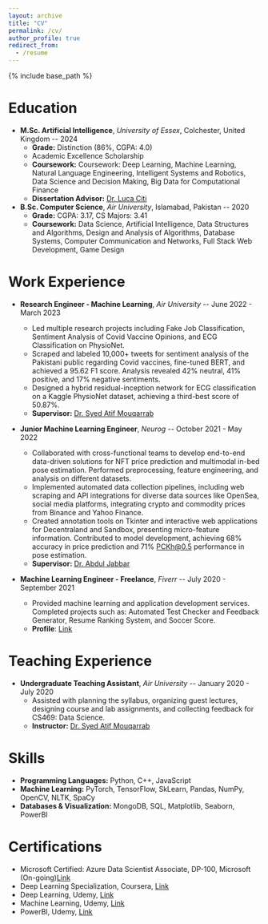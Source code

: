 ```yaml
---
layout: archive
title: "CV"
permalink: /cv/
author_profile: true
redirect_from:
  - /resume
---
```


{% include base_path %}

Education
======
* <strong>M.Sc. Artificial Intelligence</strong>, <i>University of Essex</i>, Colchester, United Kingdom -- 2024
  * <strong>Grade:</strong> Distinction (86%, CGPA: 4.0)
  * Academic Excellence Scholarship
  * <strong>Coursework:</strong> Coursework: Deep Learning, Machine Learning, Natural Language Engineering, Intelligent Systems and Robotics, Data Science and Decision Making, Big Data for Computational Finance
  * <strong>Dissertation Advisor:</strong> <a href="https://www.essex.ac.uk/people/CITIL35902/Luca-Citi" target="_blank">Dr. Luca Citi</a>
* <strong>B.Sc. Computer Science</strong>, <i>Air University</i>, Islamabad, Pakistan -- 2020
  * <strong>Grade:</strong> CGPA: 3.17, CS Majors: 3.41
  * <strong>Coursework:</strong> Data Science, Artificial Intelligence, Data Structures and Algorithms, Design and Analysis of Algorithms, Database Systems, Computer Communication and Networks, Full Stack Web Development, Game Design

Work Experience
======
* <strong>Research Engineer - Machine Learning</strong>, <i>Air University</i> -- June 2022 - March 2023 
  * Led multiple research projects including Fake Job Classification, Sentiment Analysis of Covid Vaccine Opinions, and ECG Classification on PhysioNet.
  * Scraped and labeled 10,000+ tweets for sentiment analysis of the Pakistani public regarding Covid vaccines, fine-tuned BERT, and achieved a 95.62 F1 score. Analysis revealed 42% neutral, 41% positive, and 17% negative sentiments.
  * Designed a hybrid residual-inception network for ECG classification on a Kaggle PhysioNet dataset, achieving a third-best score of 50.87%.
  * <strong>Supervisor:</strong> <a href="https://scholar.google.com.pk/citations?user=Rrs55QEAAAAJ&hl=en" target="_blank">Dr. Syed Atif Mouqarrab</a>

* <strong>Junior Machine Learning Engineer</strong>, <i>Neurog</i> -- October 2021 - May 2022
  * Collaborated with cross-functional teams to develop end-to-end data-driven solutions for NFT price prediction and multimodal in-bed pose estimation. Performed preprocessing, feature engineering, and analysis on different datasets.
  * Implemented automated data collection pipelines, including web scraping and API integrations for diverse data sources like OpenSea, social media platforms, integrating crypto and commodity prices from Binance and Yahoo Finance.
  * Created annotation tools on Tkinter and interactive web applications for Decentraland and Sandbox, presenting micro-feature information. Contributed to model development, achieving 68% accuracy in price prediction and 71% PCKh@0.5 performance in pose estimation.
  * <strong>Supervisor:</strong> <a href="https://neurog.ai/our-team/dr-abdul-jabbar/" target="_blank">Dr. Abdul Jabbar</a>

* <strong>Machine Learning Engineer - Freelance</strong>, <i>Fiverr</i> -- July 2020 - September 2021
  * Provided machine learning and application development services. Completed projects such as: Automated Test Checker and Feedback Generator, Resume Ranking System, and Soccer Score.
  * <strong>Profile</strong>: <a href="https://www.fiverr.com/abuba8" target="_blank">Link</a>

Teaching Experience
======
* <strong>Undergraduate Teaching Assistant</strong>, <i>Air University</i> -- January 2020 - July 2020 
  * Assisted with planning the syllabus, organizing guest lectures, designing course and lab assignments, and collecting feedback for CS469: Data Science.
  * <strong>Instructor:</strong> <a href="https://scholar.google.com.pk/citations?user=Rrs55QEAAAAJ&hl=en" target="_blank">Dr. Syed Atif Mouqarrab</a>
  
Skills
======
* <strong>Programming Languages:</strong> Python, C++, JavaScript
* <strong>Machine Learning:</strong> PyTorch, TensorFlow, SkLearn, Pandas, NumPy, OpenCV, NLTK, SpaCy
* <strong>Databases & Visualization:</strong> MongoDB, SQL, Matplotlib, Seaborn, PowerBI

Certifications
======
* Microsoft Certified: Azure Data Scientist Associate, DP-100, Microsoft (On-going)<a href="https://learn.microsoft.com/en-us/credentials/certifications/azure-data-scientist/?practice-assessment-type=certification" target="_blank">Link</a>
* Deep Learning Specialization, Coursera, <a href="https://www.coursera.org/account/accomplishments/verify/5KZ9S5QRAXXZ" target="_blank">Link</a>
* Deep Learning, Udemy, <a href="https://www.udemy.com/certificate/UC-9a28902a-8dd3-4c0b-aedf-e363bc728714/" target="_blank">Link</a>
* Machine Learning, Udemy, <a href="https://www.udemy.com/certificate/UC-9a28902a-8dd3-4c0b-aedf-e363bc728714/" target="_blank">Link</a>
* PowerBI, Udemy, <a href="https://www.udemy.com/certificate/UC-14b4062b-b216-4f45-bf12-925f7778cf4e/" target="_blank">Link</a>

<!-- Publications
======
  <ul>{% for post in site.publications reversed %}
    {% include archive-single-cv.html %}
  {% endfor %}</ul>
  
Talks
======
  <ul>{% for post in site.talks reversed %}
    {% include archive-single-talk-cv.html  %}
  {% endfor %}</ul> -->
  
<!-- Teaching
======
  <ul>{% for post in site.teaching reversed %}
    {% include archive-single-cv.html %}
  {% endfor %}</ul> -->
  
<!-- Service and leadership
======
* Currently signed in to 43 different slack teams -->
